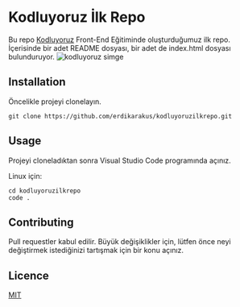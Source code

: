 # Kodluyoruz İlk Repo
Bu repo [Kodluyoruz](https://www.kodluyoruz.org/)  Front-End Eğitiminde oluşturduğumuz ilk repo. İçerisinde bir adet README dosyası, bir adet de index.html dosyası bulunduruyor.
![kodluyoruz simge](https://miro.medium.com/max/3150/2*TZeK0kyHTRHVv3gUi8BtQg.png)
## Installation
Öncelikle projeyi clonelayın. 
```git 
git clone https://github.com/erdikarakus/kodluyoruzilkrepo.git
```
## Usage
Projeyi cloneladıktan sonra Visual Studio Code programında açınız.

Linux için:
```linux
cd kodluyoruzilkrepo
code .
```
## Contributing
Pull requestler kabul edilir. Büyük değişiklikler için, lütfen önce neyi değiştirmek istediğinizi tartışmak için bir konu açınız.
## Licence
[MIT](https://choosealicense.com/licenses/mit/)